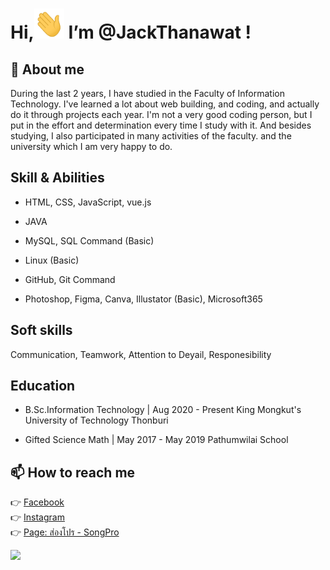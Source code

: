 # Hi,<img src="Hi.gif" height="48" width="48" >  I’m @JackThanawat !
## 👀 About me
During the last 2 years, I have studied in the Faculty of Information Technology. I've learned a lot about web building, and coding, and actually do it through projects each year. I'm not a very good coding person, but I put in the effort and determination every time I study with it. And besides studying, I also participated in many activities of the faculty. and the university which I am very happy to do.

## Skill & Abilities
- HTML, CSS, JavaScript, vue.js
- JAVA
- MySQL, SQL Command (Basic)
- Linux (Basic)
- GitHub, Git Command

- Photoshop, Figma, Canva, Illustator (Basic), Microsoft365

## Soft skills
Communication, Teamwork, Attention to Deyail, Responesibility

## Education
- B.Sc.Information Technology | Aug 2020 - Present
King Mongkut's University of Technology Thonburi


- Gifted Science Math | May 2017 - May 2019
Pathumwilai School

## 📫 How to reach me 
👉 [Facebook](https://www.facebook.com/tnw.jack/)<br>
👉 [Instagram](https://www.instagram.com/jack.tnw/)<br>
👉 [Page: ส่องโปร - SongPro](https://www.facebook.com/songpro.online) <br>

<img src="Resume-JackThanawat">

